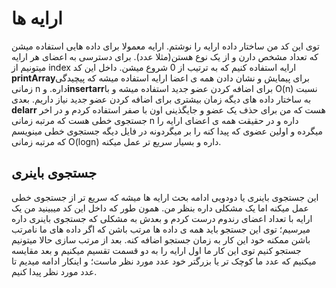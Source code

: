 # ارایه ها

توی این کد من ساختار داده ارایه را نوشتم.
ارایه معمولا برای داده هایی استفاده میشن که تعداد مشخص دارن و از یک نوع هستن(مثلا عدد).
برای دسترسی به اعضای هر ارایه میتونیم از index ارایه استفاده کنیم که به ترتیب از 0 شروع میشن.
داخل این کد **printArray**برای پیمایش و نشان دادن همه ی اعضا ارایه استفاده میشه که پیچیدگی زمانی n داره.
و**insertarr**برای اضافه کردن عضو جدید استفاده میشه و با O(n) نسبت به ساختار داده های دیگه زمان بیشتری برای اضافه کردن عضو جدید نیاز داریم.
بعدی **delarr** هست که من برای حذف یک عضو و جایگذینی اون با صفر استفاده کردم 
و در اخر جستجوی خطی هست که مرتبه زمانی n داره و در حقیقت همه ی اعضای ارایه را میگرده و اولین عضوی که پیدا کنه را بر میگردونه 
در فایل دیگه جستجوی خطی مینویسم که مرتبه زمانی O(logn) داره و بسیار سریع تر عمل میکنه.

## جستجوی باینری

 این جستجوی باینری یا دودویی ادامه بحث ارایه ها میشه که سریع تر از جستجوی خطی عمل میکنه اما یک مشکلی داره بنظر من.
همون طور که داخل این کد میبینید من یک ارایه با تعداد اعضای رندوم درست کردم و بعدش به مشکلی که جستجوی باینری داره میرسیم؛ توی این جستجو باید همه ی داده ها مرتب باشن که اگر داده های ما نامرتب باشن ممکنه خود این کار به زمان جستجو اضافه کنه.
بعد از مرتب سازی حالا میتونیم جستجو کنیم توی این کار ما اول ارایه را به دو قسمت تقسیم میکنیم و بعد مقایسه میکنیم که عدد ما کوچک تر یا بزرگتر خود عدد مورد نظر ماست؛ و اینکار ادامه میدیم تا عدد مورد نظر پیدا کنیم.


